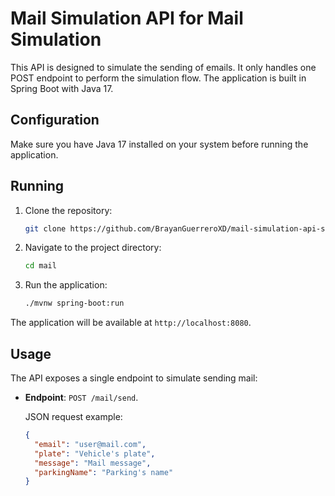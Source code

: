 # Mail Simulation API for Mail Simulation

This API is designed to simulate the sending of emails. It only handles one POST endpoint to perform the simulation flow. The application is built in Spring Boot with Java 17.

## Configuration

Make sure you have Java 17 installed on your system before running the application.

## Running

1. Clone the repository:

    ```bash
    git clone https://github.com/BrayanGuerreroXD/mail-simulation-api-spring.git
    ```

2. Navigate to the project directory:

    ```bash
    cd mail
    ```

3. Run the application:

    ```bash
    ./mvnw spring-boot:run
    ```

The application will be available at `http://localhost:8080`.

## Usage

The API exposes a single endpoint to simulate sending mail:

- **Endpoint**: `POST /mail/send`.
  
  JSON request example:

  ```json
  {
    "email": "user@mail.com",
    "plate": "Vehicle's plate",
    "message": "Mail message",
    "parkingName": "Parking's name"
  }

